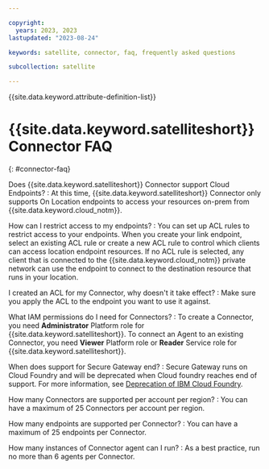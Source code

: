 ```yaml
---

copyright:
  years: 2023, 2023
lastupdated: "2023-08-24"

keywords: satellite, connector, faq, frequently asked questions

subcollection: satellite

---
```


{{site.data.keyword.attribute-definition-list}}


# {{site.data.keyword.satelliteshort}} Connector FAQ
{: #connector-faq}

Does {{site.data.keyword.satelliteshort}} Connector support Cloud Endpoints?
:   At this time, {{site.data.keyword.satelliteshort}} Connector only supports On Location endpoints to access your resources on-prem from {{site.data.keyword.cloud_notm}}.
  
How can I restrict access to my endpoints?
:   You can set up ACL rules to restrict access to your endpoints. When you create your link endpoint, select an existing ACL rule or create a new ACL rule to control which clients can access location endpoint resources. If no ACL rule is selected, any client that is connected to the {{site.data.keyword.cloud_notm}} private network can use the endpoint to connect to the destination resource that runs in your location.
  
I created an ACL for my Connector, why doesn't it take effect?
:   Make sure you apply the ACL to the endpoint you want to use it against. 
  
What IAM permissions do I need for Connectors?
:   To create a Connector, you need **Administrator** Platform role for {{site.data.keyword.satelliteshort}}. To connect an Agent to an existing Connector, you need **Viewer** Platform role or **Reader** Service role for {{site.data.keyword.satelliteshort}}.
  
When does support for Secure Gateway end?
:   Secure Gateway runs on Cloud Foundry and will be deprecated when Cloud foundry reaches end of support. For more information, see [Deprecation of IBM Cloud Foundry](/docs/cloud-foundry-public?topic=cloud-foundry-public-deprecation).

How many Connectors are supported per account per region?
:   You can have a maximum of 25 Connectors per account per region.

How many endpoints are supported per Connector?
:   You can have a maximum of 25 endpoints per Connector.

How many instances of Connector agent can I run?
:   As a best practice, run no more than 6 agents per Connector.

